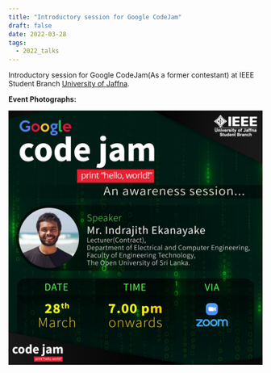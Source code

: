 ```yaml
---
title: "Introductory session for Google CodeJam"
draft: false
date: 2022-03-28
tags:
  - 2022_talks
---
```


Introductory session for Google CodeJam(As a former contestant) at IEEE Student Branch <a href="https://www.jfn.ac.lk/" target="_blank">University of Jaffna</a>.

**Event Photographs:**
<p>
  <img src="../../images/2022-google-codejam.jpg" alt="Introductory session for Google CodeJam by indrajith" />
</p>

